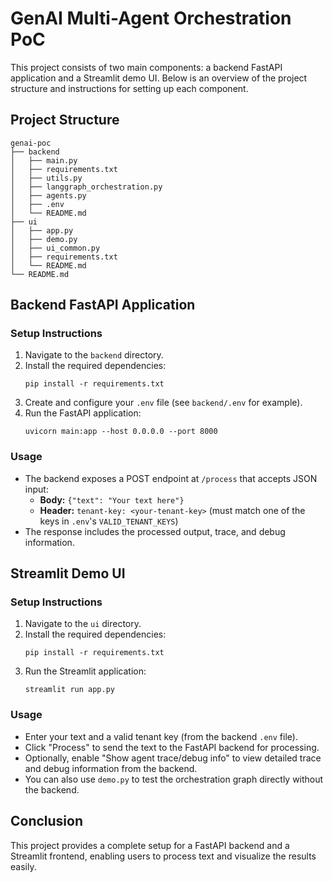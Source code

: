 # GenAI Multi-Agent Orchestration PoC

This project consists of two main components: a backend FastAPI application and a Streamlit demo UI. Below is an overview of the project structure and instructions for setting up each component.

## Project Structure

```
genai-poc
├── backend
│   ├── main.py
│   ├── requirements.txt
│   ├── utils.py
│   ├── langgraph_orchestration.py
│   ├── agents.py
│   ├── .env
│   └── README.md
├── ui
│   ├── app.py
│   ├── demo.py
│   ├── ui_common.py
│   ├── requirements.txt
│   └── README.md
└── README.md
```

## Backend FastAPI Application

### Setup Instructions

1. Navigate to the `backend` directory.
2. Install the required dependencies:
   ```
   pip install -r requirements.txt
   ```
3. Create and configure your `.env` file (see `backend/.env` for example).
4. Run the FastAPI application:
   ```
   uvicorn main:app --host 0.0.0.0 --port 8000
   ```

### Usage

- The backend exposes a POST endpoint at `/process` that accepts JSON input:
  - **Body:** `{"text": "Your text here"}`
  - **Header:** `tenant-key: <your-tenant-key>` (must match one of the keys in `.env`'s `VALID_TENANT_KEYS`)
- The response includes the processed output, trace, and debug information.

## Streamlit Demo UI

### Setup Instructions

1. Navigate to the `ui` directory.
2. Install the required dependencies:
   ```
   pip install -r requirements.txt
   ```
3. Run the Streamlit application:
   ```
   streamlit run app.py
   ```

### Usage

- Enter your text and a valid tenant key (from the backend `.env` file).
- Click "Process" to send the text to the FastAPI backend for processing.
- Optionally, enable "Show agent trace/debug info" to view detailed trace and debug information from the backend.
- You can also use `demo.py` to test the orchestration graph directly without the backend.

## Conclusion

This project provides a complete setup for a FastAPI backend and a Streamlit frontend, enabling users to process text and visualize the results easily.